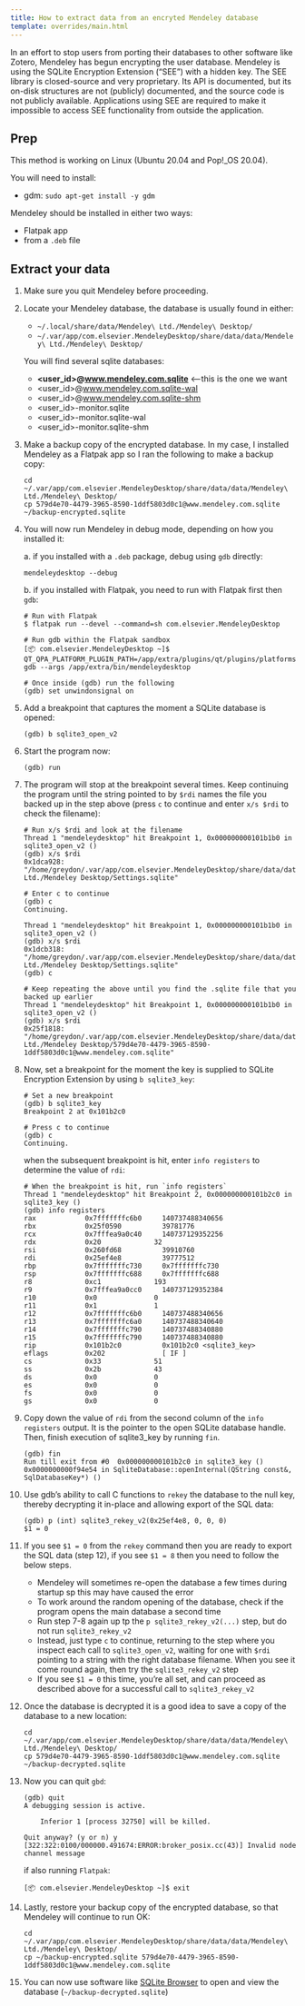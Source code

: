 ```yaml
---
title: How to extract data from an encryted Mendeley database
template: overrides/main.html
---
```


In an effort to stop users from porting their databases to other software like Zotero, Mendeley has begun encrypting the user database. Mendeley is using the SQLite Encryption Extension (“SEE”) with a hidden key. The SEE library is closed-source and very proprietary. Its API is documented, but its on-disk structures are not (publicly) documented, and the source code is not publicly available. Applications using SEE are required to make it impossible to access SEE functionality from outside the application.

## Prep

This method is working on Linux (Ubuntu 20.04 and Pop!_OS 20.04).

You will need to install:

* gdm: `sudo apt-get install -y gdm`

Mendeley should be installed in either two ways:

* Flatpak app
* from a `.deb` file

## Extract your data

1. Make sure you quit Mendeley before proceeding.
2. Locate your Mendeley database, the database is usually found in either:

    * `~/.local/share/data/Mendeley\ Ltd./Mendeley\ Desktop/`
    * `~/.var/app/com.elsevier.MendeleyDesktop/share/data/data/Mendeley\ Ltd./Mendeley\ Desktop/`

    You will find several sqlite databases:

    * **<user_id>@www.mendeley.com.sqlite** <--this is the one we want
    * <user_id>@www.mendeley.com.sqlite-wal
    * <user_id>@www.mendeley.com.sqlite-shm
    * <user_id>-monitor.sqlite
    * <user_id>-monitor.sqlite-wal
    * <user_id>-monitor.sqlite-shm

3. Make a backup copy of the encrypted database. In my case, I installed Mendeley as a Flatpak app so I ran the following to make a backup copy:

    ```console
    cd ~/.var/app/com.elsevier.MendeleyDesktop/share/data/data/Mendeley\ Ltd./Mendeley\ Desktop/
    cp 579d4e70-4479-3965-8590-1ddf5803d0c1@www.mendeley.com.sqlite ~/backup-encrypted.sqlite
    ```

4. You will now run Mendeley in debug mode, depending on how you installed it:
    
    a. if you installed with a `.deb` package, debug using `gdb` directly:

    ```console
    mendeleydesktop --debug
    ```

    b. if you installed with Flatpak, you need to run with Flatpak first then `gdb`:

    ```console
    # Run with Flatpak
    $ flatpak run --devel --command=sh com.elsevier.MendeleyDesktop

    # Run gdb within the Flatpak sandbox
    [📦 com.elsevier.MendeleyDesktop ~]$ QT_QPA_PLATFORM_PLUGIN_PATH=/app/extra/plugins/qt/plugins/platforms/ gdb --args /app/extra/bin/mendeleydesktop

    # Once inside (gdb) run the following
    (gdb) set unwindonsignal on
    ```

5. Add a breakpoint that captures the moment a SQLite database is opened:

    ```console
    (gdb) b sqlite3_open_v2
    ```

6. Start the program now:

    ```console
    (gdb) run
    ```

7. The program will stop at the breakpoint several times. Keep continuing the program until the string pointed to by `$rdi` names the file you backed up in the step above (press `c` to continue and enter `x/s $rdi` to check the filename):

    ```console
    # Run x/s $rdi and look at the filename
    Thread 1 "mendeleydesktop" hit Breakpoint 1, 0x000000000101b1b0 in sqlite3_open_v2 ()
    (gdb) x/s $rdi
    0x1dca928:	"/home/greydon/.var/app/com.elsevier.MendeleyDesktop/share/data/data/Mendeley Ltd./Mendeley Desktop/Settings.sqlite"

    # Enter c to continue
    (gdb) c
    Continuing.

    Thread 1 "mendeleydesktop" hit Breakpoint 1, 0x000000000101b1b0 in sqlite3_open_v2 ()
    (gdb) x/s $rdi
    0x1dcb318:	"/home/greydon/.var/app/com.elsevier.MendeleyDesktop/share/data/data/Mendeley Ltd./Mendeley Desktop/Settings.sqlite"
    (gdb) c

    # Keep repeating the above until you find the .sqlite file that you backed up earlier
    Thread 1 "mendeleydesktop" hit Breakpoint 1, 0x000000000101b1b0 in sqlite3_open_v2 ()
    (gdb) x/s $rdi
    0x25f1818:	"/home/greydon/.var/app/com.elsevier.MendeleyDesktop/share/data/data/Mendeley Ltd./Mendeley Desktop/579d4e70-4479-3965-8590-1ddf5803d0c1@www.mendeley.com.sqlite"
    ```

8. Now, set a breakpoint for the moment the key is supplied to SQLite Encryption Extension by using `b sqlite3_key`:

    ```console
    # Set a new breakpoint
    (gdb) b sqlite3_key
    Breakpoint 2 at 0x101b2c0

    # Press c to continue
    (gdb) c
    Continuing.
    ```

    when the subsequent breakpoint is hit, enter `info registers` to determine the value of `rdi`:

    ```console
    # When the breakpoint is hit, run `info registers`
    Thread 1 "mendeleydesktop" hit Breakpoint 2, 0x000000000101b2c0 in sqlite3_key ()
    (gdb) info registers 
    rax            0x7fffffffc6b0	  140737488340656
    rbx            0x25f0590	      39781776
    rcx            0x7fffea9a0c40	  140737129352256
    rdx            0x20	            32
    rsi            0x260fd68	      39910760
    rdi            0x25ef4e8	      39777512
    rbp            0x7fffffffc730	  0x7fffffffc730
    rsp            0x7fffffffc688	  0x7fffffffc688
    r8             0xc1	            193
    r9             0x7fffea9a0cc0	  140737129352384
    r10            0x0	            0
    r11            0x1	            1
    r12            0x7fffffffc6b0	  140737488340656
    r13            0x7fffffffc6a0	  140737488340640
    r14            0x7fffffffc790	  140737488340880
    r15            0x7fffffffc790	  140737488340880
    rip            0x101b2c0	      0x101b2c0 <sqlite3_key>
    eflags         0x202	          [ IF ]
    cs             0x33	            51
    ss             0x2b	            43
    ds             0x0	            0
    es             0x0	            0
    fs             0x0	            0
    gs             0x0	            0
    ```

9. Copy down the value of `rdi` from the second column of the `info registers` output. It is the pointer to the open SQLite database handle. Then, finish execution of sqlite3_key by running `fin`.

    ```console
    (gdb) fin
    Run till exit from #0  0x000000000101b2c0 in sqlite3_key ()
    0x0000000000f94e54 in SqliteDatabase::openInternal(QString const&, SqlDatabaseKey*) ()
    ```

10. Use gdb’s ability to call C functions to `rekey` the database to the null key, thereby decrypting it in-place and allowing export of the SQL data:

    ```console
    (gdb) p (int) sqlite3_rekey_v2(0x25ef4e8, 0, 0, 0)
    $1 = 0
    ```

11. If you see `$1 = 0` from the `rekey` command then you are ready to export the SQL data (step 12), if you see `$1 = 8` then you need to follow the below steps.
    * Mendeley will sometimes re-open the database a few times during startup sp this may  have caused the error
    * To work around the random opening of the database, check if the program opens the main database a second time 
    * Run step 7-8 again up tp the `p sqlite3_rekey_v2(...)` step, but do not run `sqlite3_rekey_v2`
    * Instead, just type `c` to continue, returning to the step where you inspect each call to `sqlite3_open_v2`, waiting for one with `$rdi` pointing to a string with the right database filename. When you see it come round again, then try the `sqlite3_rekey_v2` step
    * If you see `$1 = 0` this time, you’re all set, and can proceed as described above for a successful call to `sqlite3_rekey_v2`

12. Once the database is decrypted it is a good idea to save a copy of the database to a new location:

    ```console
    cd ~/.var/app/com.elsevier.MendeleyDesktop/share/data/data/Mendeley\ Ltd./Mendeley\ Desktop/
    cp 579d4e70-4479-3965-8590-1ddf5803d0c1@www.mendeley.com.sqlite ~/backup-decrypted.sqlite
    ```

13. Now you can quit `gbd`:

    ```console
    (gdb) quit
    A debugging session is active.

        Inferior 1 [process 32750] will be killed.

    Quit anyway? (y or n) y
    [322:322:0100/000000.491674:ERROR:broker_posix.cc(43)] Invalid node channel message
    ```

    if also running `Flatpak`:

    ```console
    [📦 com.elsevier.MendeleyDesktop ~]$ exit
    ```

14. Lastly, restore your backup copy of the encrypted database, so that Mendeley will continue to run OK:

    ```console
    cd ~/.var/app/com.elsevier.MendeleyDesktop/share/data/data/Mendeley\ Ltd./Mendeley\ Desktop/
    cp ~/backup-encrypted.sqlite 579d4e70-4479-3965-8590-1ddf5803d0c1@www.mendeley.com.sqlite
    ```

15. You can now use software like [SQLite Browser](https://sqlitebrowser.org/) to open and view the database (`~/backup-decrypted.sqlite`)



